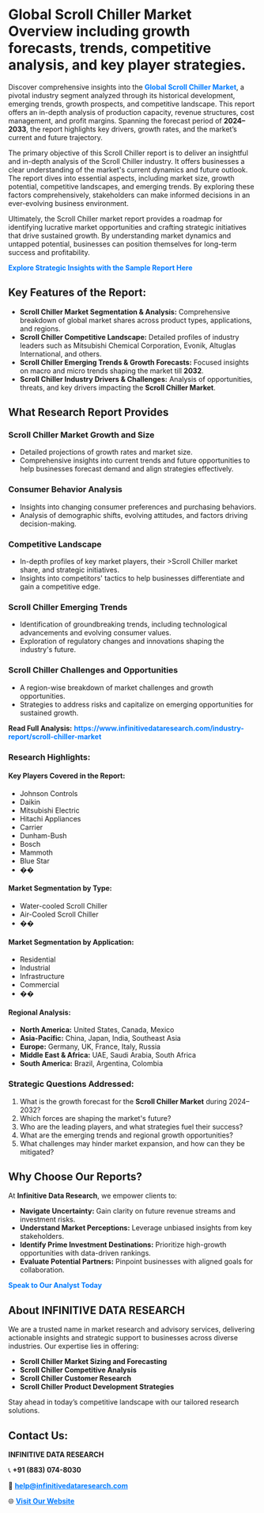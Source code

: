 <h1>Global Scroll Chiller Market Overview including growth forecasts, trends, competitive analysis, and key player strategies.</h1>
<p>
Discover comprehensive insights into the 
<a href="https://www.infinitivedataresearch.com/industry-report/scroll-chiller-market" rel="dofollow" style="color: #007BFF; text-decoration: none;"><strong>Global Scroll Chiller Market</strong></a>, a pivotal industry segment analyzed through its historical development, emerging trends, growth prospects, and competitive landscape. This report offers an in-depth analysis of production capacity, revenue structures, cost management, and profit margins. Spanning the forecast period of <strong>2024–2033</strong>, the report highlights key drivers, growth rates, and the market’s current and future trajectory.
</p>
<p>
The primary objective of this Scroll Chiller report is to deliver an insightful and in-depth analysis of the Scroll Chiller industry. It offers businesses a clear understanding of the market's current dynamics and future outlook. The report dives into essential aspects, including market size, growth potential, competitive landscapes, and emerging trends. By exploring these factors comprehensively, stakeholders can make informed decisions in an ever-evolving business environment.
</p>
<p>
Ultimately, the Scroll Chiller market report provides a roadmap for identifying lucrative market opportunities and crafting strategic initiatives that drive sustained growth. By understanding market dynamics and untapped potential, businesses can position themselves for long-term success and profitability.
</p>
<p>
<a href="https://www.infinitivedataresearch.com/request-sample/reportId=108817" style="color: #007BFF; text-decoration: none;"><strong>Explore Strategic Insights with the Sample Report Here</strong></a>
</p>

<h2>Key Features of the Report:</h2>
<ul>
<li><strong>Scroll Chiller Market Segmentation & Analysis:</strong> Comprehensive breakdown of global market shares across product types, applications, and regions.</li>
<li><strong>Scroll Chiller Competitive Landscape:</strong> Detailed profiles of industry leaders such as Mitsubishi Chemical Corporation, Evonik, Altuglas International, and others.</li>
<li><strong>Scroll Chiller Emerging Trends & Growth Forecasts:</strong> Focused insights on macro and micro trends shaping the market till <strong>2032</strong>.</li>
<li><strong>Scroll Chiller Industry Drivers & Challenges:</strong> Analysis of opportunities, threats, and key drivers impacting the <strong>Scroll Chiller Market</strong>.</li>
</ul>

<h2>What Research Report Provides</h2>
<h3>Scroll Chiller Market Growth and Size</h3>
<ul>
<li>Detailed projections of growth rates and market size.</li>
<li>Comprehensive insights into current trends and future opportunities to help businesses forecast demand and align strategies effectively.</li>
</ul>

<h3>Consumer Behavior Analysis</h3>
<ul>
<li>Insights into changing consumer preferences and purchasing behaviors.</li>
<li>Analysis of demographic shifts, evolving attitudes, and factors driving decision-making.</li>
</ul>

<h3>Competitive Landscape</h3>
<ul>
<li>In-depth profiles of key market players, their >Scroll Chiller market share, and strategic initiatives.</li>
<li>Insights into competitors' tactics to help businesses differentiate and gain a competitive edge.</li>
</ul>

<h3>Scroll Chiller Emerging Trends</h3>
<ul>
<li>Identification of groundbreaking trends, including technological advancements and evolving consumer values.</li>
<li>Exploration of regulatory changes and innovations shaping the industry's future.</li>
</ul>

<h3>Scroll Chiller Challenges and Opportunities</h3>
<ul>
<li>A region-wise breakdown of market challenges and growth opportunities.</li>
<li>Strategies to address risks and capitalize on emerging opportunities for sustained growth.</li>
</ul>
<p><strong>Read Full Analysis:</strong> <a href="https://www.infinitivedataresearch.com/industry-report/scroll-chiller-market" rel="dofollow" style="color: #007BFF; text-decoration: none;"><strong>https://www.infinitivedataresearch.com/industry-report/scroll-chiller-market</strong></a></p>
<h3>Research Highlights:</h3>
<h4>Key Players Covered in the Report:</h4>
<ul><li>Johnson Controls</li><li>Daikin</li><li>Mitsubishi Electric</li><li>Hitachi Appliances</li><li>Carrier</li><li>Dunham-Bush</li><li>Bosch</li><li>Mammoth</li><li>Blue Star</li><li>��</li></ul>
<h4>Market Segmentation by Type:</h4>
<ul><li>Water-cooled Scroll Chiller</li><li>Air-Cooled Scroll Chiller</li><li>��</li></ul>
<h4>Market Segmentation by Application:</h4>
<ul><li>Residential</li><li>Industrial</li><li>Infrastructure</li><li>Commercial</li><li>��</li></ul>

<h4>Regional Analysis:</h4>
<ul>
<li><strong>North America:</strong> United States, Canada, Mexico</li>
<li><strong>Asia-Pacific:</strong> China, Japan, India, Southeast Asia</li>
<li><strong>Europe:</strong> Germany, UK, France, Italy, Russia</li>
<li><strong>Middle East & Africa:</strong> UAE, Saudi Arabia, South Africa</li>
<li><strong>South America:</strong> Brazil, Argentina, Colombia</li>
</ul>

<h3>Strategic Questions Addressed:</h3>
<ol>
<li>What is the growth forecast for the <strong>Scroll Chiller Market</strong> during 2024–2032?</li>
<li>Which forces are shaping the market's future?</li>
<li>Who are the leading players, and what strategies fuel their success?</li>
<li>What are the emerging trends and regional growth opportunities?</li>
<li>What challenges may hinder market expansion, and how can they be mitigated?</li>
</ol>

<h2>Why Choose Our Reports?</h2>
<p>At <strong>Infinitive Data Research</strong>, we empower clients to:</p>
<ul>
<li><strong>Navigate Uncertainty:</strong> Gain clarity on future revenue streams and investment risks.</li>
<li><strong>Understand Market Perceptions:</strong> Leverage unbiased insights from key stakeholders.</li>
<li><strong>Identify Prime Investment Destinations:</strong> Prioritize high-growth opportunities with data-driven rankings.</li>
<li><strong>Evaluate Potential Partners:</strong> Pinpoint businesses with aligned goals for collaboration.</li>
</ul>
<p><a href="https://www.infinitivedataresearch.com/industry-report/scroll-chiller-market" rel="dofollow" style="color: #007BFF; text-decoration: none;"><strong>Speak to Our Analyst Today</strong></a></p>

<h2>About INFINITIVE DATA RESEARCH</h2>
<p>We are a trusted name in market research and advisory services, delivering actionable insights and strategic support to businesses across diverse industries. Our expertise lies in offering:</p>
<ul>
<li><strong>Scroll Chiller Market Sizing and Forecasting</strong></li>
<li><strong>Scroll Chiller Competitive Analysis</strong></li>
<li><strong>Scroll Chiller Customer Research</strong></li>
<li><strong>Scroll Chiller Product Development Strategies</strong></li>
</ul>
<p>Stay ahead in today’s competitive landscape with our tailored research solutions.</p>

<h2>Contact Us:</h2>
<p><strong>INFINITIVE DATA RESEARCH</strong></p>
<p>📞 <strong>+91 (883) 074-8030</strong></p>
<p>📧 <strong><a href="mailto:help@infinitivedataresearch.com" style="color: #007BFF;">help@infinitivedataresearch.com</a></strong></p>
<p>🌐 <strong><a href="https://www.infinitivedataresearch.com" rel="dofollow" style="color: #007BFF;">Visit Our Website</a></strong></p>